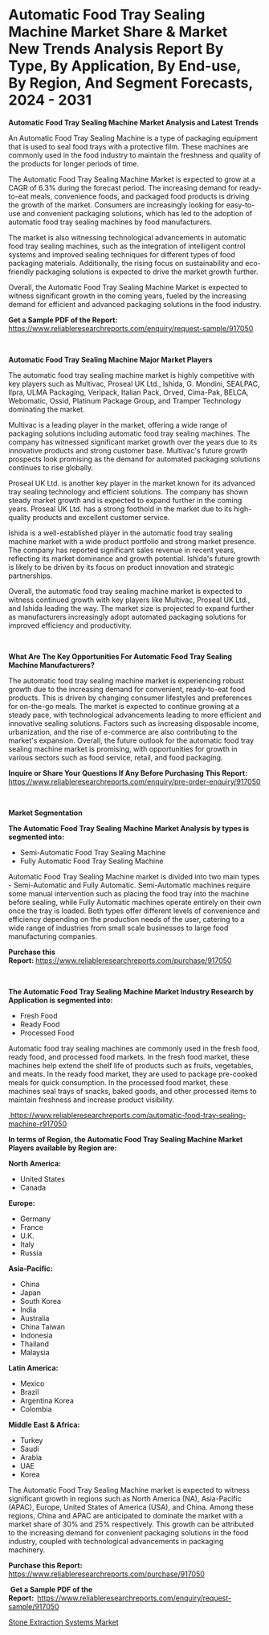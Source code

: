 <p><h1>Automatic Food Tray Sealing Machine Market Share & Market New Trends Analysis Report By Type, By Application, By End-use, By Region, And Segment Forecasts, 2024 - 2031</h1></p><p><strong>Automatic Food Tray Sealing Machine Market Analysis and Latest Trends</strong></p>
<p><p>An Automatic Food Tray Sealing Machine is a type of packaging equipment that is used to seal food trays with a protective film. These machines are commonly used in the food industry to maintain the freshness and quality of the products for longer periods of time.</p><p>The Automatic Food Tray Sealing Machine Market is expected to grow at a CAGR of 6.3% during the forecast period. The increasing demand for ready-to-eat meals, convenience foods, and packaged food products is driving the growth of the market. Consumers are increasingly looking for easy-to-use and convenient packaging solutions, which has led to the adoption of automatic food tray sealing machines by food manufacturers.</p><p>The market is also witnessing technological advancements in automatic food tray sealing machines, such as the integration of intelligent control systems and improved sealing techniques for different types of food packaging materials. Additionally, the rising focus on sustainability and eco-friendly packaging solutions is expected to drive the market growth further.</p><p>Overall, the Automatic Food Tray Sealing Machine Market is expected to witness significant growth in the coming years, fueled by the increasing demand for efficient and advanced packaging solutions in the food industry.</p></p>
<p><strong>Get a Sample PDF of the Report:&nbsp;</strong> <a href="https://www.reliableresearchreports.com/enquiry/request-sample/917050">https://www.reliableresearchreports.com/enquiry/request-sample/917050</a></p>
<p>&nbsp;</p>
<p><strong>Automatic Food Tray Sealing Machine Major Market Players</strong></p>
<p><p>The automatic food tray sealing machine market is highly competitive with key players such as Multivac, Proseal UK Ltd., Ishida, G. Mondini, SEALPAC, Ilpra, ULMA Packaging, Veripack, Italian Pack, Orved, Cima-Pak, BELCA, Webomatic, Ossid, Platinum Package Group, and Tramper Technology dominating the market.</p><p>Multivac is a leading player in the market, offering a wide range of packaging solutions including automatic food tray sealing machines. The company has witnessed significant market growth over the years due to its innovative products and strong customer base. Multivac's future growth prospects look promising as the demand for automated packaging solutions continues to rise globally.</p><p>Proseal UK Ltd. is another key player in the market known for its advanced tray sealing technology and efficient solutions. The company has shown steady market growth and is expected to expand further in the coming years. Proseal UK Ltd. has a strong foothold in the market due to its high-quality products and excellent customer service.</p><p>Ishida is a well-established player in the automatic food tray sealing machine market with a wide product portfolio and strong market presence. The company has reported significant sales revenue in recent years, reflecting its market dominance and growth potential. Ishida's future growth is likely to be driven by its focus on product innovation and strategic partnerships.</p><p>Overall, the automatic food tray sealing machine market is expected to witness continued growth with key players like Multivac, Proseal UK Ltd., and Ishida leading the way. The market size is projected to expand further as manufacturers increasingly adopt automated packaging solutions for improved efficiency and productivity.</p></p>
<p>&nbsp;</p>
<p><strong>What Are The Key Opportunities For Automatic Food Tray Sealing Machine Manufacturers?</strong></p>
<p><p>The automatic food tray sealing machine market is experiencing robust growth due to the increasing demand for convenient, ready-to-eat food products. This is driven by changing consumer lifestyles and preferences for on-the-go meals. The market is expected to continue growing at a steady pace, with technological advancements leading to more efficient and innovative sealing solutions. Factors such as increasing disposable income, urbanization, and the rise of e-commerce are also contributing to the market's expansion. Overall, the future outlook for the automatic food tray sealing machine market is promising, with opportunities for growth in various sectors such as food service, retail, and food packaging.</p></p>
<p><strong>Inquire or Share Your Questions If Any Before Purchasing This Report:</strong> <a href="https://www.reliableresearchreports.com/enquiry/pre-order-enquiry/917050">https://www.reliableresearchreports.com/enquiry/pre-order-enquiry/917050</a></p>
<p>&nbsp;</p>
<p><strong>Market Segmentation</strong></p>
<p><strong>The Automatic Food Tray Sealing Machine Market Analysis by types is segmented into:</strong></p>
<p><ul><li>Semi-Automatic Food Tray Sealing Machine</li><li>Fully Automatic Food Tray Sealing Machine</li></ul></p>
<p><p>Automatic Food Tray Sealing Machine market is divided into two main types - Semi-Automatic and Fully Automatic. Semi-Automatic machines require some manual intervention such as placing the food tray into the machine before sealing, while Fully Automatic machines operate entirely on their own once the tray is loaded. Both types offer different levels of convenience and efficiency depending on the production needs of the user, catering to a wide range of industries from small scale businesses to large food manufacturing companies.</p></p>
<p><strong>Purchase this Report:&nbsp;</strong><a href="https://www.reliableresearchreports.com/purchase/917050">https://www.reliableresearchreports.com/purchase/917050</a></p>
<p>&nbsp;</p>
<p><strong>The Automatic Food Tray Sealing Machine Market Industry Research by Application is segmented into:</strong></p>
<p><ul><li>Fresh Food</li><li>Ready Food</li><li>Processed Food</li></ul></p>
<p><p>Automatic food tray sealing machines are commonly used in the fresh food, ready food, and processed food markets. In the fresh food market, these machines help extend the shelf life of products such as fruits, vegetables, and meats. In the ready food market, they are used to package pre-cooked meals for quick consumption. In the processed food market, these machines seal trays of snacks, baked goods, and other processed items to maintain freshness and increase product visibility.</p></p>
<p><a href="https://www.reliableresearchreports.com/automatic-food-tray-sealing-machine-r917050">&nbsp;https://www.reliableresearchreports.com/automatic-food-tray-sealing-machine-r917050</a></p>
<p><strong>In terms of Region, the Automatic Food Tray Sealing Machine Market Players available by Region are:</strong></p>
<p>
    <p> <strong> North America: </strong>
        <ul>
            <li>United States</li>
            <li>Canada</li>
        </ul>
        </p> 
    <p> <strong> Europe: </strong>
        <ul>
            <li>Germany</li>
            <li>France</li>
            <li>U.K.</li>
            <li>Italy</li>
            <li>Russia</li>
        </ul>
        </p> 
    <p> <strong> Asia-Pacific: </strong>
        <ul>
            <li>China</li>
            <li>Japan</li>
            <li>South Korea</li>
            <li>India</li>
            <li>Australia</li>
            <li>China Taiwan</li>
            <li>Indonesia</li>
            <li>Thailand</li>
            <li>Malaysia</li>
        </ul>
        </p> 
    <p> <strong> Latin America: </strong>
        <ul>
            <li>Mexico</li>
            <li>Brazil</li>
            <li>Argentina Korea</li>
            <li>Colombia</li>
        </ul>
        </p> 
    <p> <strong> Middle East & Africa: </strong>
        <ul>
            <li>Turkey</li>
            <li>Saudi</li>
            <li>Arabia</li>
            <li>UAE</li>
            <li>Korea</li>
        </ul>
    </p>
    </p>
<p><p>The Automatic Food Tray Sealing Machine market is expected to witness significant growth in regions such as North America (NA), Asia-Pacific (APAC), Europe, United States of America (USA), and China. Among these regions, China and APAC are anticipated to dominate the market with a market share of 30% and 25% respectively. This growth can be attributed to the increasing demand for convenient packaging solutions in the food industry, coupled with technological advancements in packaging machinery.</p></p>
<p><strong>Purchase this Report: </strong><a href="https://www.reliableresearchreports.com/purchase/917050">https://www.reliableresearchreports.com/purchase/917050</a></p>
<p>&nbsp;<strong>Get a Sample PDF of the Report:&nbsp;&nbsp;</strong><a href="https://www.reliableresearchreports.com/enquiry/request-sample/917050">https://www.reliableresearchreports.com/enquiry/request-sample/917050</a></p>
<p><strong></strong></p>
<p><p><a href="https://three-jumbo-f6d.notion.site/Stone-Extraction-Systems-Market-Size-CAGR-Trends-2024-2030-b87cd763d5b14b8c949d6ea631e191ac">Stone Extraction Systems Market</a></p></p>